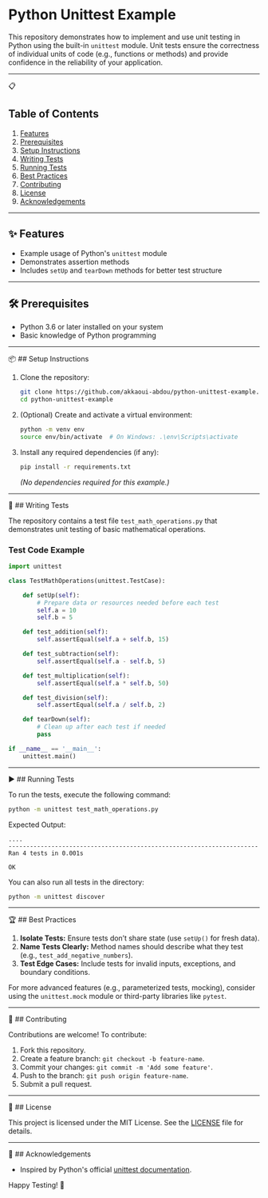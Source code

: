 # Python Unittest Example

This repository demonstrates how to implement and use unit testing in Python using the built-in `unittest` module. Unit tests ensure the correctness of individual units of code (e.g., functions or methods) and provide confidence in the reliability of your application.

---
📋
 ##  Table of Contents

1. [Features](#features)
2. [Prerequisites](#prerequisites)
3. [Setup Instructions](#setup-instructions)
4. [Writing Tests](#writing-tests)
5. [Running Tests](#running-tests)
6. [Best Practices](#best-practices)
7. [Contributing](#contributing)
8. [License](#license)
9. [Acknowledgements](#acknowledgements)

---

 ## ✨ Features

* Example usage of Python's `unittest` module
* Demonstrates assertion methods
* Includes `setUp` and `tearDown` methods for better test structure

---

 ## 🛠️ Prerequisites

* Python 3.6 or later installed on your system
* Basic knowledge of Python programming

---

 📦 ## Setup Instructions

1. Clone the repository:

   ```bash
   git clone https://github.com/akkaoui-abdou/python-unittest-example.git
   cd python-unittest-example
   ```

2. (Optional) Create and activate a virtual environment:

   ```bash
   python -m venv env
   source env/bin/activate  # On Windows: .\env\Scripts\activate
   ```

3. Install any required dependencies (if any):

   ```bash
   pip install -r requirements.txt
   ```

   *(No dependencies required for this example.)*

---

 📝 ## Writing Tests

The repository contains a test file `test_math_operations.py` that demonstrates unit testing of basic mathematical operations.

### Test Code Example

```python
import unittest

class TestMathOperations(unittest.TestCase):

    def setUp(self):
        # Prepare data or resources needed before each test
        self.a = 10
        self.b = 5

    def test_addition(self):
        self.assertEqual(self.a + self.b, 15)

    def test_subtraction(self):
        self.assertEqual(self.a - self.b, 5)

    def test_multiplication(self):
        self.assertEqual(self.a * self.b, 50)

    def test_division(self):
        self.assertEqual(self.a / self.b, 2)

    def tearDown(self):
        # Clean up after each test if needed
        pass

if __name__ == '__main__':
    unittest.main()
```

---

 ▶️ ## Running Tests

To run the tests, execute the following command:

```bash
python -m unittest test_math_operations.py
```

Expected Output:

```
....
----------------------------------------------------------------------
Ran 4 tests in 0.001s

OK
```

You can also run all tests in the directory:

```bash
python -m unittest discover
```

---

 🏆 ## Best Practices

1. **Isolate Tests:** Ensure tests don’t share state (use `setUp()` for fresh data).
2. **Name Tests Clearly:** Method names should describe what they test (e.g., `test_add_negative_numbers`).
3. **Test Edge Cases:** Include tests for invalid inputs, exceptions, and boundary conditions.

For more advanced features (e.g., parameterized tests, mocking), consider using the `unittest.mock` module or third-party libraries like `pytest`.

---
 🤝 ## Contributing

Contributions are welcome! To contribute:

1. Fork this repository.
2. Create a feature branch: `git checkout -b feature-name`.
3. Commit your changes: `git commit -m 'Add some feature'`.
4. Push to the branch: `git push origin feature-name`.
5. Submit a pull request.

---

 📄 ## License

This project is licensed under the MIT License. See the [LICENSE](LICENSE) file for details.

---

 🙌 ## Acknowledgements

* Inspired by Python's official [unittest documentation](https://docs.python.org/3/library/unittest.html).

Happy Testing! 🚀
